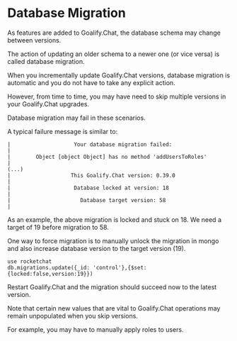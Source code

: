 # Database Migration

As features are added to Goalify.Chat, the database schema may change between versions.

The action of updating an older schema to a newer one (or vice versa) is called database migration.

When you incrementally update Goalify.Chat versions,  database migration is automatic and you do not have to take any explicit action.

However, from time to time, you may have need to skip multiple versions in your Goalify.Chat upgrades.

Database migration may fail in these scenarios.

A typical failure message is similar to:

    |                    Your database migration failed:                   |
    |        Object [object Object] has no method 'addUsersToRoles'        |
    (...)
    |                   This Goalify.Chat version: 0.39.0                   |
    |                    Database locked at version: 18                    |
    |                      Database target version: 58                     |

As an example, the above migration is locked and stuck on 18.  We need a target of 19 before migration to 58.

One way to force migration is to manually unlock the migration in mongo and also increase database version to the target version (19).

    use rocketchat
    db.migrations.update({_id: 'control'},{$set:{locked:false,version:19}})

Restart Goalify.Chat and the migration should succeed now to the latest version.

Note that certain new values that are vital to Goalify.Chat operations may remain unpopulated when you skip versions.

For example, you may have to manually apply roles to users.
